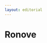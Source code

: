 ```yaml
---
layout: editorial
---
```


# Ronove

<figure><img src="../../../../../../../../../../.gitbook/assets/Screenshot 2023-12-22 at 10.33.03 AM.png" alt=""><figcaption></figcaption></figure>
